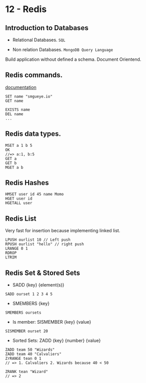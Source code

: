 # 12 - Redis

## Introduction to Databases

- Relational Databases. `SQL`

- Non relation Databases. `MongoDB Query Language`

Build application without defined a schema.
Document Orientend.


## Redis commands.

[documentation](https://redis.io/commands/)
 
```shell
SET name "smgueye.io"
GET name

EXISTS name
DEL name
...
```

## Redis data types.
```
MSET a 1 b 5
OK
//=> a:1, b:5
GET a
GET b
MGET a b
```

## Redis Hashes
```
HMSET user id 45 name Momo
HGET user id
HGETALL user
```

## Redis List
Very fast for insertion because implementing linked list.

```
LPUSH ourlist 10 // Left push
RPUSH ourlist "hello" // right push
LRANGE 0 1
RDROP
LTRIM

```

## Redis Set & Stored Sets

- SADD  {key} {element(s)}
```
SADD ourset 1 2 3 4 5
```

- SMEMBERS {key}
```
SMEMBERS oursets
```

- Is member: SISMEMBER {key} {value}
```
SISMEMBER ourset 20
```

- Sorted Sets: ZADD {key} {number} {value}
```
ZADD team 50 "Wizards"
ZADD team 40 "Calvaliers"
ZrRANGE tean 0 1
// => 1. Calvaliers 2. Wizards because 40 < 50

ZRANK tean "Wizard"
// => 2
```